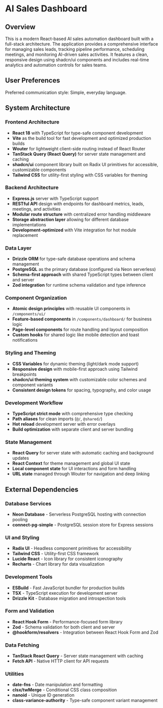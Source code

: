# AI Sales Dashboard

## Overview

This is a modern React-based AI sales automation dashboard built with a full-stack architecture. The application provides a comprehensive interface for managing sales leads, tracking pipeline performance, scheduling meetings, and monitoring AI-driven sales activities. It features a clean, responsive design using shadcn/ui components and includes real-time analytics and automation controls for sales teams.

## User Preferences

Preferred communication style: Simple, everyday language.

## System Architecture

### Frontend Architecture
- **React 18** with TypeScript for type-safe component development
- **Vite** as the build tool for fast development and optimized production builds
- **Wouter** for lightweight client-side routing instead of React Router
- **TanStack Query (React Query)** for server state management and caching
- **shadcn/ui** component library built on Radix UI primitives for accessible, customizable components
- **Tailwind CSS** for utility-first styling with CSS variables for theming

### Backend Architecture
- **Express.js** server with TypeScript support
- **RESTful API** design with endpoints for dashboard metrics, leads, meetings, and activities
- **Modular route structure** with centralized error handling middleware
- **Storage abstraction layer** allowing for different database implementations
- **Development-optimized** with Vite integration for hot module replacement

### Data Layer
- **Drizzle ORM** for type-safe database operations and schema management
- **PostgreSQL** as the primary database (configured via Neon serverless)
- **Schema-first approach** with shared TypeScript types between client and server
- **Zod integration** for runtime schema validation and type inference

### Component Organization
- **Atomic design principles** with reusable UI components in `/components/ui/`
- **Feature-based components** in `/components/dashboard/` for business logic
- **Page-level components** for route handling and layout composition
- **Custom hooks** for shared logic like mobile detection and toast notifications

### Styling and Theming
- **CSS Variables** for dynamic theming (light/dark mode support)
- **Responsive design** with mobile-first approach using Tailwind breakpoints
- **shadcn/ui theming system** with customizable color schemes and component variants
- **Consistent design tokens** for spacing, typography, and color usage

### Development Workflow
- **TypeScript strict mode** with comprehensive type checking
- **Path aliases** for clean imports (`@/`, `@shared/`)
- **Hot reload** development server with error overlays
- **Build optimization** with separate client and server bundling

### State Management
- **React Query** for server state with automatic caching and background updates
- **React Context** for theme management and global UI state
- **Local component state** for UI interactions and form handling
- **URL state** managed through Wouter for navigation and deep linking

## External Dependencies

### Database Services
- **Neon Database** - Serverless PostgreSQL hosting with connection pooling
- **connect-pg-simple** - PostgreSQL session store for Express sessions

### UI and Styling
- **Radix UI** - Headless component primitives for accessibility
- **Tailwind CSS** - Utility-first CSS framework
- **Lucide React** - Icon library for consistent iconography
- **Recharts** - Chart library for data visualization

### Development Tools
- **ESBuild** - Fast JavaScript bundler for production builds
- **TSX** - TypeScript execution for development server
- **Drizzle Kit** - Database migration and introspection tools

### Form and Validation
- **React Hook Form** - Performance-focused form library
- **Zod** - Schema validation for both client and server
- **@hookform/resolvers** - Integration between React Hook Form and Zod

### Data Fetching
- **TanStack React Query** - Server state management with caching
- **Fetch API** - Native HTTP client for API requests

### Utilities
- **date-fns** - Date manipulation and formatting
- **clsx/twMerge** - Conditional CSS class composition
- **nanoid** - Unique ID generation
- **class-variance-authority** - Type-safe component variant management
